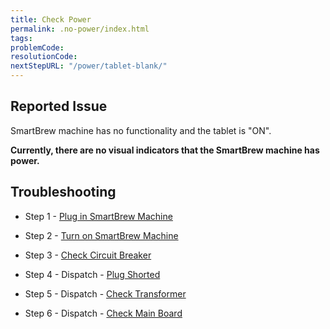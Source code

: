 ```yaml
---
title: Check Power
permalink: .no-power/index.html
tags:
problemCode:
resolutionCode:
nextStepURL: "/power/tablet-blank/"
---
```

## Reported Issue

SmartBrew machine has no functionality and the tablet is "ON".

**Currently, there are no visual indicators that the SmartBrew machine has power.**

## Troubleshooting

- Step 1 - [Plug in SmartBrew Machine](/power/connect-machine/)

- Step 2 - [Turn on SmartBrew Machine](/power/turn-on-machine/)

- Step 3 - [Check Circuit Breaker](/power/check-circuit-breaker/)

- Step 4  - Dispatch - [Plug Shorted](/power/check-short/)

- Step 5  - Dispatch - [Check Transformer](/power/check-transformer/)

- Step 6  - Dispatch - [Check Main Board](/power/check-main-board/)
